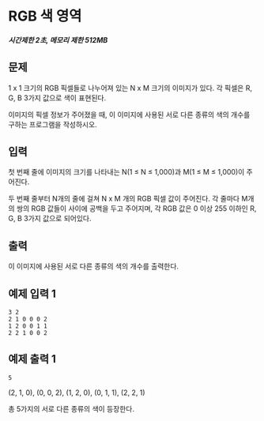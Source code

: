 # RGB 색 영역

##### 시간제한 2초, 메모리 제한 512MB

## 문제

1 x 1 크기의 RGB 픽셀들로 나누어져 있는 N x M 크기의 이미지가 있다. 각 픽셀은 R, G, B 3가지 값으로 색이 표현된다.

이미지의 픽셀 정보가 주어졌을 때, 이 이미지에 사용된 서로 다른 종류의 색의 개수를 구하는 프로그램을 작성하시오.



## 입력

첫 번째 줄에 이미지의 크기를 나타내는 N(1 ≤ N ≤ 1,000)과 M(1 ≤ M ≤ 1,000)이 주어진다.

두 번째 줄부터 N개의 줄에 걸쳐 N x M 개의 RGB 픽셀 값이 주어진다. 각 줄마다 M개의 쌍의 RGB 값들이 사이에 공백을 두고 주어지며, 각 RGB 값은 0 이상 255 이하인 R, G, B 3가지 값으로 되어있다.



## 출력

이 이미지에 사용된 서로 다른 종류의 색의 개수를 출력한다.



## 예제 입력 1

```
3 2
2 1 0 0 0 2 
1 2 0 0 1 1 
2 2 1 0 0 2 
```



## 예제 출력 1

```
5
```
(2, 1, 0), (0, 0, 2), (1, 2, 0), (0, 1, 1), (2, 2, 1)

총 5가지의 서로 다른 종류의 색이 등장한다.


